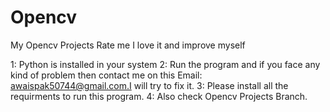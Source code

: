 # Opencv
My Opencv Projects
Rate me I love it and improve myself

1: Python is installed in your system
2: Run the program and if you face any kind of problem then contact me on this Email: awaispak50744@gmail.com.I will try to fix it.
3: Please install all the requirments to run this program.
4: Also check Opencv Projects Branch.
